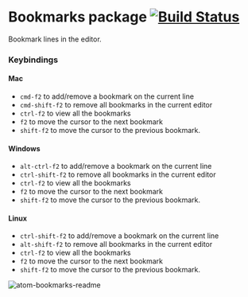# Bookmarks package [![Build Status](https://travis-ci.org/atom/bookmarks.svg?branch=master)](https://travis-ci.org/atom/bookmarks)

Bookmark lines in the editor.

### Keybindings

#### Mac

* `cmd-f2` to add/remove a bookmark on the current line
* `cmd-shift-f2` to remove all bookmarks in the current editor
* `ctrl-f2` to view all the bookmarks
* `f2` to move the cursor to the next bookmark
* `shift-f2` to move the cursor to the previous bookmark.

#### Windows

* `alt-ctrl-f2` to add/remove a bookmark on the current line
* `ctrl-shift-f2` to remove all bookmarks in the current editor
* `ctrl-f2` to view all the bookmarks
* `f2` to move the cursor to the next bookmark
* `shift-f2` to move the cursor to the previous bookmark.

#### Linux

* `ctrl-shift-f2` to add/remove a bookmark on the current line
* `alt-shift-f2` to remove all bookmarks in the current editor
* `ctrl-f2` to view all the bookmarks
* `f2` to move the cursor to the next bookmark
* `shift-f2` to move the cursor to the previous bookmark.

![atom-bookmarks-readme](https://cloud.githubusercontent.com/assets/1545996/10419203/97d75e32-7035-11e5-818f-5b34d60865c1.png)
